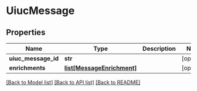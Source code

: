 # UiucMessage

## Properties
Name | Type | Description | Notes
------------ | ------------- | ------------- | -------------
**uiuc_message_id** | **str** |  | [optional] 
**enrichments** | [**list[MessageEnrichment]**](MessageEnrichment.md) |  | [optional] 

[[Back to Model list]](../README.md#documentation-for-models) [[Back to API list]](../README.md#documentation-for-api-endpoints) [[Back to README]](../README.md)


